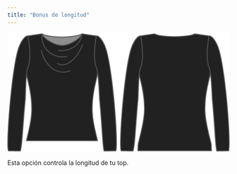 ```yaml
---
title: "Bonus de longitud"
---
```


![La opción de extra de longitud en Diana](./lengthbonus.svg)

Esta opción controla la longitud de tu top.




